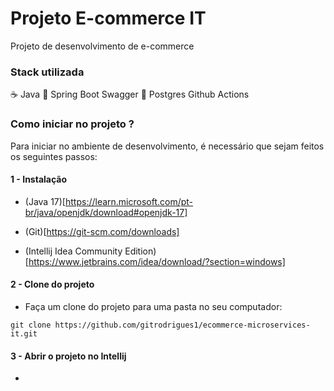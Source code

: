 # Projeto E-commerce IT

Projeto de desenvolvimento de e-commerce 

### Stack utilizada

☕ Java
🍃 Spring Boot
 Swagger
🐘 Postgres
Github Actions

### Como iniciar no projeto ?

Para iniciar no ambiente de desenvolvimento, é necessário que sejam feitos os seguintes passos:

#### 1 - Instalação

- (Java 17)[https://learn.microsoft.com/pt-br/java/openjdk/download#openjdk-17]

- (Git)[https://git-scm.com/downloads]

- (Intellij Idea Community Edition)[https://www.jetbrains.com/idea/download/?section=windows]


#### 2 - Clone do projeto

-  Faça um clone do projeto para uma pasta no seu computador:

```
git clone https://github.com/gitrodrigues1/ecommerce-microservices-it.git

```

#### 3 - Abrir o projeto no Intellij

- 
